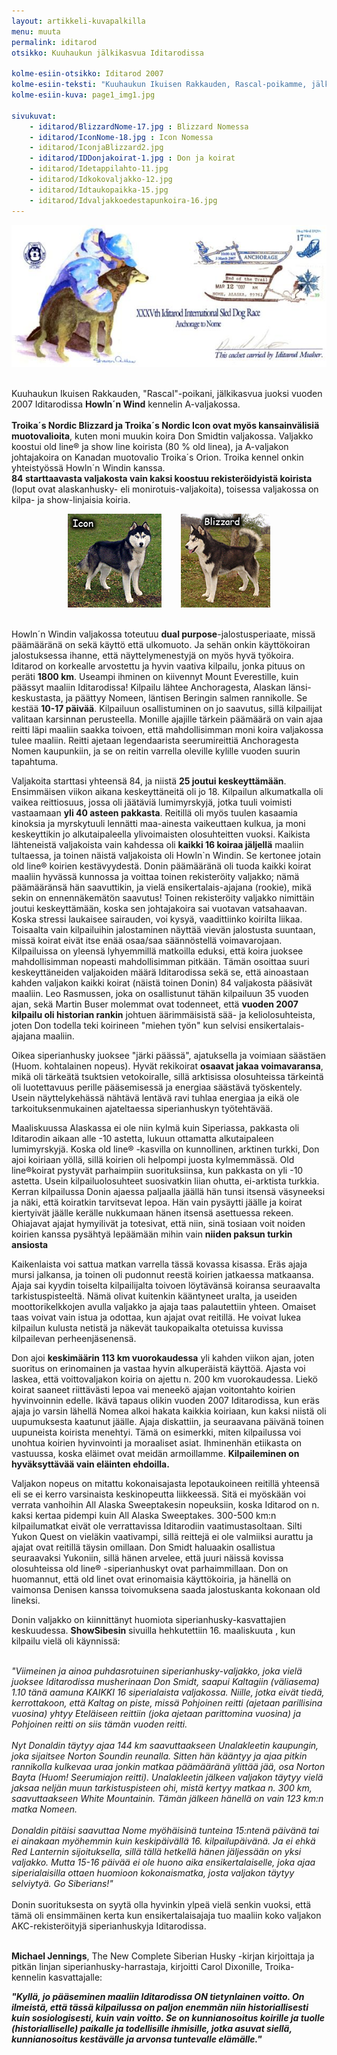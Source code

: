 ```yaml
---
layout: artikkeli-kuvapalkilla
menu: muuta
permalink: iditarod
otsikko: Kuuhaukun jälkikasvua Iditarodissa

kolme-esiin-otsikko: Iditarod 2007
kolme-esiin-teksti: "Kuuhaukun Ikuisen Rakkauden, Rascal-poikamme, jälkikasvua juoksi Iditarodissa Howln´n Wind kennelin A-valjakossa."
kolme-esiin-kuva: page1_img1.jpg

sivukuvat:
    - iditarod/BlizzardNome-17.jpg : Blizzard Nomessa
    - iditarod/IconNome-18.jpg : Icon Nomessa
    - iditarod/IconjaBlizzard2.jpg
    - iditarod/IDDonjakoirat-1.jpg : Don ja koirat
    - iditarod/Idetappilahto-11.jpg
    - iditarod/Idkokovaljakko-12.jpg
    - iditarod/Idtaukopaikka-15.jpg
    - iditarod/Idvaljakkoedestapunkoira-16.jpg
---
```

<center>
<img src="images/iditarod/anchoragetonome.jpg"/>
</center><br>

Kuuhaukun Ikuisen Rakkauden, "Rascal"-poikani, jälkikasvua juoksi vuoden 2007 
Iditarodissa **Howln´n Wind** kennelin A-valjakossa.<br>
<br>
**Troika´s Nordic Blizzard ja Troika´s Nordic Icon ovat myös kansainvälisiä 
muotovalioita**, kuten moni muukin koira Don Smidtin valjakossa. Valjakko koostui 
old line® ja show line koirista (80 % old linea), ja A-valjakon johtajakoira on 
Kanadan muotovalio Troika´s Orion. Troika kennel onkin yhteistyössä Howln´n 
Windin kanssa. <br>
**84 starttaavasta valjakosta vain kaksi koostuu rekisteröidyistä koirista** (loput 
ovat alaskanhusky- eli monirotuis-valjakoita), toisessa valjakossa on kilpa- ja 
show-linjaisia koiria.<br>

<center>
<img src="images/iditarod/icon.jpg"/>&nbsp;&nbsp;&nbsp;&nbsp;&nbsp;&nbsp;&nbsp;&nbsp;<img 
src="images/iditarod/blizzard.jpg"/><br><br>
</center>

Howln´n Windin valjakossa toteutuu **dual purpose**-jalostusperiaate, missä 
päämääränä on sekä käyttö että ulkomuoto. Ja sehän onkin käyttökoiran 
jalostuksessa ihanne, että näyttelymenestyjä on myös hyvä työkoira. Iditarod on 
korkealle arvostettu ja hyvin vaativa kilpailu, jonka pituus on peräti **1800 km**. 
Useampi ihminen on kiivennyt Mount Everestille, kuin päässyt maaliin 
Iditarodissa! Kilpailu lähtee Anchoragesta, Alaskan länsi- keskustasta, ja 
päättyy Nomeen, läntisen Beringin salmen rannikolle. Se kestää **10-17 päivää**. 
Kilpailuun osallistuminen on jo saavutus, sillä kilpailijat valitaan karsinnan 
perusteella. Monille ajajille tärkein päämäärä on vain ajaa reitti läpi maaliin 
saakka toivoen, että mahdollisimman moni koira valjakossa tulee maaliin. Reitti 
ajetaan legendaarista seerumireittiä Anchoragesta Nomen kaupunkiin, ja se on 
reitin varrella oleville kylille vuoden suurin tapahtuma.<br>

Valjakoita starttasi yhteensä 84, ja niistä **25 joutui keskeyttämään**. Ensimmäisen 
viikon aikana keskeyttäneitä oli jo 18. Kilpailun alkumatkalla oli vaikea 
reittiosuus, jossa oli jäätäviä lumimyrskyjä, jotka tuuli voimisti vastaamaan 
**yli 40 asteen pakkasta**. Reitillä oli myös tuulen kasaamia kinoksia ja 
myrskytuuli lennätti maa-ainesta vaikeuttaen kulkua, ja moni keskeyttikin jo 
alkutaipaleella ylivoimaisten olosuhteitten vuoksi. Kaikista lähteneistä 
valjakoista vain kahdessa oli **kaikki 16 koiraa jäljellä** maaliin tultaessa, ja 
toinen näistä valjakoista oli Howln`n Windin. Se kertonee jotain old line®
koirien kestävyydestä. Donin päämääränä oli tuoda kaikki koirat maaliin hyvässä 
kunnossa ja voittaa toinen rekisteröity valjakko; nämä päämääränsä hän 
saavuttikin, ja vielä ensikertalais-ajajana (rookie), mikä sekin on 
ennennäkemätön saavutus! Toinen rekisteröity valjakko nimittäin joutui 
keskeyttämään, koska sen johtajakoira sai vuotavan vatsahaavan. Koska stressi 
laukaisee sairauden, voi kysyä, vaadittiinko koirilta liikaa. Toisaalta vain 
kilpailuihin jalostaminen näyttää vievän jalostusta suuntaan, missä koirat eivät 
itse enää osaa/saa säännöstellä voimavarojaan. Kilpailuissa on yleensä 
lyhyemmillä matkoilla eduksi, että koira juoksee mahdollisimman nopeasti 
mahdollisimman pitkään. Tämän osoittaa suuri keskeyttäneiden valjakoiden määrä 
Iditarodissa sekä se, että ainoastaan kahden valjakon kaikki koirat (näistä 
toinen Donin) 84 valjakosta pääsivät maaliin. Leo Rasmussen, joka on 
osallistunut tähän kilpailuun 35 vuoden ajan, sekä Martin Buser molemmat ovat 
todenneet, että **vuoden 2007 kilpailu oli historian rankin** johtuen äärimmäisistä 
sää- ja keliolosuhteista, joten Don todella teki koirineen "miehen työn" kun 
selvisi ensikertalais-ajajana maaliin.<br>

Oikea siperianhusky juoksee "järki päässä", ajatuksella ja voimiaan säästäen (Huom. 
kohtalainen nopeus). Hyvät rekikoirat **osaavat jakaa voimavaransa**, mikä oli 
tärkeätä tsuktsien vetokoiralle, sillä arktisissa olosuhteissa tärkeintä oli 
luotettavuus perille pääsemisessä ja energiaa säästävä työskentely. Usein 
näyttelykehässä nähtävä lentävä ravi tuhlaa energiaa ja eikä ole 
tarkoituksenmukainen ajateltaessa siperianhuskyn työtehtävää.<br>

Maaliskuussa Alaskassa ei ole niin kylmä kuin Siperiassa, pakkasta oli 
Iditarodin aikaan alle -10 astetta, lukuun ottamatta alkutaipaleen lumimyrskyjä. 
Koska old line® -kasvilla on kunnollinen, arktinen turkki, Don ajoi koiriaan 
yöllä, sillä koirien oli helpompi juosta kylmemmässä. Old line®koirat pystyvät 
parhaimpiin suorituksiinsa, kun pakkasta on yli
-10 astetta. Usein kilpailuolosuhteet suosivatkin liian ohutta, ei-arktista 
turkkia. Kerran kilpailussa Donin ajaessa paljaalla jäällä hän tunsi itsensä 
väsyneeksi ja näki, että koiratkin tarvitsevat lepoa. Hän vain pysäytti jäälle 
ja koirat kiertyivät jäälle kerälle nukkumaan hänen itsensä asettuessa rekeen. 
Ohiajavat ajajat hymyilivät ja totesivat, että niin, sinä tosiaan voit noiden 
koirien kanssa pysähtyä lepäämään mihin vain **niiden paksun turkin ansiosta**

Kaikenlaista voi sattua matkan varrella tässä kovassa kisassa. Eräs ajaja mursi 
jalkansa, ja toinen oli pudonnut reestä koirien jatkaessa matkaansa. Ajaja sai 
kyydin toiselta kilpailijalta toivoen löytävänsä koiransa seuraavalta 
tarkistuspisteeltä. Nämä olivat kuitenkin kääntyneet uralta, ja useiden 
moottorikelkkojen avulla valjakko ja ajaja taas palautettiin yhteen. Omaiset 
taas voivat vain istua ja odottaa, kun ajajat ovat reitillä. He voivat lukea 
kilpailun kulusta netistä ja näkevät taukopaikalta otetuissa kuvissa kilpailevan 
perheenjäsenensä.<br>

Don ajoi **keskimäärin 113 km vuorokaudessa** yli kahden viikon ajan, joten suoritus 
on erinomainen ja vastaa hyvin alkuperäistä käyttöä. Ajasta voi laskea, että 
voittovaljakon koiria on ajettu n. 200 km vuorokaudessa. Liekö koirat saaneet 
riittävästi lepoa vai meneekö ajajan voitontahto koirien hyvinvoinnin edelle. 
Ikävä tapaus olikin vuoden 2007 Iditarodissa, kun eräs ajaja jo varsin lähellä 
Nomea alkoi hakata kaikkia koiriaan, kun kaksi niistä oli uupumuksesta kaatunut 
jäälle. Ajaja diskattiin, ja seuraavana päivänä toinen uupuneista koirista 
menehtyi. Tämä on esimerkki, miten kilpailussa voi unohtua koirien hyvinvointi 
ja moraaliset asiat. Ihminenhän etiikasta on vastuussa, koska eläimet ovat 
meidän armoillamme. **Kilpaileminen on hyväksyttävää vain eläinten ehdoilla.**

Valjakon nopeus on mitattu kokonaisajasta lepotaukoineen reitillä yhteensä eli 
se ei kerro varsinaista keskinopeutta liikkeessä. Sitä ei myöskään voi verrata 
vanhoihin All Alaska Sweeptakesin nopeuksiin, koska Iditarod on n. kaksi kertaa 
pidempi kuin All Alaska Sweeptakes. 300-500 km:n kilpailumatkat eivät ole 
verrattavissa Iditarodiin vaatimustasoltaan. Silti Yukon Quest on vieläkin 
vaativampi, sillä reittejä ei ole valmiiksi aurattu ja ajajat ovat reitillä 
täysin omillaan. Don Smidt haluaakin osallistua seuraavaksi Yukoniin, sillä 
hänen arvelee, että juuri näissä kovissa olosuhteissa old line® -siperianhuskyt 
ovat parhaimmillaan. Don on huomannut, että old linet ovat erinomaisia 
käyttökoiria, ja hänellä on vaimonsa Denisen kanssa toivomuksena saada 
jalostuskanta kokonaan old lineksi.<br>

Donin valjakko on kiinnittänyt huomiota siperianhusky-kasvattajien keskuudessa. 
**ShowSibesin** sivuilla hehkutettiin 16. maaliskuuta , kun kilpailu vielä oli 
käynnissä:<br><br>

*"Viimeinen ja ainoa puhdasrotuinen siperianhusky-valjakko, joka vielä juoksee 
Iditarodissa musherinaan Don Smidt, saapui Kaltagiin (väliasema) 1.10 tänä 
aamuna KAIKKI 16 siperialaista valjakossa. Niille, jotka eivät tiedä, 
kerrottakoon, että Kaltag on piste, missä Pohjoinen reitti (ajetaan parillisina 
vuosina) yhtyy Eteläiseen reittiin (joka ajetaan parittomina vuosina) ja 
Pohjoinen reitti on siis tämän vuoden reitti.<br>
<br>
Nyt Donaldin täytyy ajaa 144 km saavuttaakseen Unalakleetin kaupungin, joka 
sijaitsee Norton Soundin reunalla. Sitten hän kääntyy ja ajaa pitkin rannikolla 
kulkevaa uraa jonkin matkaa päämääränä ylittää jää, osa Norton Bayta (Huom! 
Seerumiajon reitti). Unalakleetin jälkeen valjakon täytyy vielä jaksaa neljän 
muun tarkistuspisteen ohi, mistä kertyy matkaa n. 300 km, saavuttaakseen White 
Mountainin. Tämän jälkeen hänellä on vain 123 km:n matka Nomeen.<br>
<br>
Donaldin pitäisi saavuttaa Nome myöhäisinä tunteina 15:ntenä päivänä tai ei 
ainakaan myöhemmin kuin keskipäivällä 16. kilpailupäivänä. Ja ei ehkä Red 
Lanternin sijoituksella, sillä tällä hetkellä hänen jäljessään on yksi valjakko. 
Mutta 15-16 päivää ei ole huono aika ensikertalaiselle, joka ajaa 
siperialaisilla ottaen huomioon kokonaismatka, josta valjakon täytyy selviytyä. 
Go Siberians!"<br>*
<br>
Donin suorituksesta on syytä olla hyvinkin ylpeä vielä senkin vuoksi, että tämä 
oli ensimmäinen kerta kun ensikertalaisajaja tuo maaliin koko valjakon 
AKC-rekisteröityjä siperianhuskyja Iditarodissa.<br>
<br>

**Michael Jennings**, The New Complete Siberian Husky -kirjan kirjoittaja ja pitkän 
linjan siperianhusky-harrastaja, kirjoitti Carol Dixonille, Troika-kennelin 
kasvattajalle:

***"Kyllä, jo pääseminen maaliin Iditarodissa ON tietynlainen voitto. On ilmeistä, 
että tässä kilpailussa on paljon enemmän niin historiallisesti kuin 
sosiologisesti, kuin vain voitto. Se on kunnianosoitus koirille ja tuolle 
(historialliselle) paikalle ja todellisille ihmisille, jotka asuvat siellä, 
kunnianosoitus kestävälle ja arvonsa tuntevalle elämälle."***


